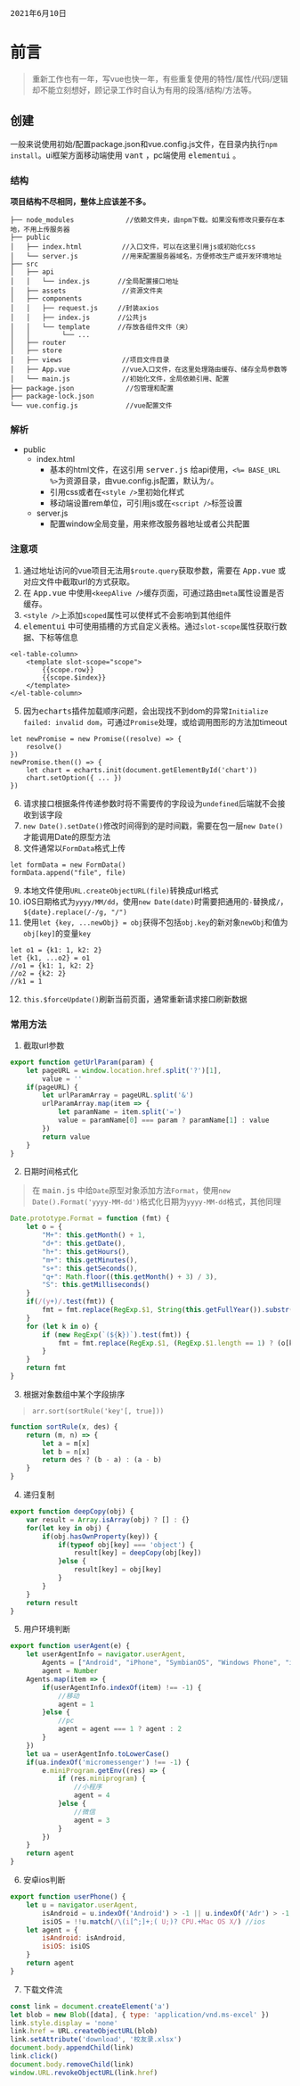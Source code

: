 <kbd> 2021年6月10日 </kbd>  
  
# 前言  
  
> 重新工作也有一年，写vue也快一年，有些重复使用的特性/属性/代码/逻辑却不能立刻想好，顾记录工作时自认为有用的段落/结构/方法等。  
  
## 创建  
  
一般来说使用初始/配置package.json和vue.config.js文件，在目录内执行`npm install`。ui框架方面移动端使用 <kbd>vant</kbd> ，pc端使用 <kbd>elementui</kbd> 。  
  
### 结构  
  
__项目结构不尽相同，整体上应该差不多。__  
  
```
├── node_modules             //依赖文件夹，由npm下载。如果没有修改只要存在本地，不用上传服务器
├── public
│   ├── index.html          //入口文件，可以在这里引用js或初始化css
│   └── server.js           //用来配置服务器域名，方便修改生产或开发环境地址
├── src
│   ├── api
│   │   └── index.js       //全局配置接口地址
│   ├── assets              //资源文件夹
│   ├── components
│   │   ├── request.js     //封装axios
│   │   ├── index.js       //公共js
│   │   └── template       //存放各组件文件（夹）
│   │        └── ...
│   ├── router
│   ├── store
│   ├── views               //项目文件目录
│   ├── App.vue             //vue入口文件，在这里处理路由缓存、储存全局参数等
│   └── main.js             //初始化文件，全局依赖引用、配置
├── package.json             //包管理和配置
├── package-lock.json
└── vue.config.js            //vue配置文件
```
  
### 解析
  
- public
    - index.html
        - 基本的html文件，在这引用 <kbd>server.js</kbd> 给api使用，`<%= BASE_URL %>`为资源目录，由vue.config.js配置，默认为`/`。
        - 引用css或者在`<style />`里初始化样式
        - 移动端设置rem单位，可引用js或在`<script />`标签设置
    - server.js
        - 配置window全局变量，用来修改服务器地址或者公共配置
  
### 注意项
  
1. 通过地址访问的vue项目无法用`$route.query`获取参数，需要在 <kbd>App.vue</kbd> 或对应文件中截取url的方式获取。
2. 在 <kbd>App.vue</kbd> 中使用`<keepAlive />`缓存页面，可通过路由`meta`属性设置是否缓存。
3. `<style />`上添加`scoped`属性可以使样式不会影响到其他组件
4. <kbd>elementui</kbd> 中可使用插槽的方式自定义表格。通过`slot-scope`属性获取行数据、下标等信息
```
<el-table-column>
    <template slot-scope="scope">
        {{scope.row}}
        {{scope.$index}}
    </template>
</el-table-column>
```
5. 因为<kbd>echarts</kbd>插件加载顺序问题，会出现找不到dom的异常`Initialize failed: invalid dom`，可通过`Promise`处理，或给调用图形的方法加timeout
```
let newPromise = new Promise((resolve) => {
    resolve()
})
newPromise.then(() => {
    let chart = echarts.init(document.getElementById('chart'))
    chart.setOption({ ... })
})
```
6. 请求接口根据条件传递参数时将不需要传的字段设为`undefined`后端就不会接收到该字段
7. `new Date().setDate()`修改时间得到的是时间戳，需要在包一层`new Date()`才能调用Date的原型方法
8. 文件通常以`FormData`格式上传
```
let formData = new FormData()
formData.append("file", file)
```
9. 本地文件使用`URL.createObjectURL(file)`转换成url格式
10. iOS日期格式为`yyyy/MM/dd`，使用`new Date(date)`时需要把通用的`-`替换成`/`，`${date}.replace(/-/g, "/")`
11. 使用`let {key, ...newObj} = obj`获得不包括`obj.key`的新对象`newObj`和值为`obj[key]`的变量`key`
```
let o1 = {k1: 1, k2: 2}
let {k1, ...o2} = o1
//o1 = {k1: 1, k2: 2}
//o2 = {k2: 2}
//k1 = 1
```
12. `this.$forceUpdate()`刷新当前页面，通常重新请求接口刷新数据


### 常用方法
  
1. 截取url参数
  
```javascript
export function getUrlParam(param) {
    let pageURL = window.location.href.split('?')[1],
        value = ''
    if(pageURL) {
        let urlParamArray = pageURL.split('&')
        urlParamArray.map(item => {
            let paramName = item.split('=')
            value = paramName[0] === param ? paramName[1] : value
        })
        return value
    }
}
```
  
2. 日期时间格式化
  
> 在 <kbd>main.js</kbd> 中给`Date`原型对象添加方法`Format`，使用`new Date().Format('yyyy-MM-dd')`格式化日期为`yyyy-MM-dd`格式，其他同理
  
```javascript
Date.prototype.Format = function (fmt) {
    let o = {
        "M+": this.getMonth() + 1,
        "d+": this.getDate(),
        "h+": this.getHours(),
        "m+": this.getMinutes(),
        "s+": this.getSeconds(),
        "q+": Math.floor((this.getMonth() + 3) / 3),
        "S": this.getMilliseconds()
    }
    if(/(y+)/.test(fmt)) {
        fmt = fmt.replace(RegExp.$1, String(this.getFullYear()).substr(4 - RegExp.$1.length))
    }
    for (let k in o) {
        if (new RegExp(`(${k})`).test(fmt)) {
            fmt = fmt.replace(RegExp.$1, (RegExp.$1.length == 1) ? (o[k]) : (String(o[k]).padStart(RegExp.$1.length, 0)))
        }
    }
    return fmt
}
```
  
3. 根据对象数组中某个字段排序
  
> `arr.sort(sortRule('key'[, true]))`
  
```javascript
function sortRule(x, des) {
    return (m, n) => {
        let a = m[x]
        let b = n[x]
        return des ? (b - a) : (a - b)
    }
}
```
  
4. 递归复制
  
```javascript
export function deepCopy(obj) {
    var result = Array.isArray(obj) ? [] : {}
    for(let key in obj) {
        if(obj.hasOwnProperty(key)) {
            if(typeof obj[key] === 'object') {
                result[key] = deepCopy(obj[key])
            }else {
                result[key] = obj[key]
            }
        }
    }
    return result
}
```
  
5. 用户环境判断
  
```javascript
export function userAgent(e) {
    let userAgentInfo = navigator.userAgent,
        Agents = ["Android", "iPhone", "SymbianOS", "Windows Phone", "iPad", "iPod"],
        agent = Number
    Agents.map(item => {
        if(userAgentInfo.indexOf(item) !== -1) {
            //移动
            agent = 1
        }else {
            //pc
            agent = agent === 1 ? agent : 2
        }
    })
    let ua = userAgentInfo.toLowerCase()
    if(ua.indexOf('micromessenger') !== -1) {
        e.miniProgram.getEnv((res) => {
            if (res.miniprogram) {
                //小程序
                agent = 4
            }else {
                //微信
                agent = 3
            }
        })
    }
    return agent
}
```
  
6. 安卓ios判断

```javascript
export function userPhone() {
    let u = navigator.userAgent,
        isAndroid = u.indexOf('Android') > -1 || u.indexOf('Adr') > -1, //android
        isiOS = !!u.match(/\(i[^;]+;( U;)? CPU.+Mac OS X/) //ios
    let agent = {
        isAndroid: isAndroid,
        isiOS: isiOS
    }
    return agent
}
```

7. 下载文件流
```javascript
const link = document.createElement('a')
let blob = new Blob([data], { type: 'application/vnd.ms-excel' })
link.style.display = 'none'
link.href = URL.createObjectURL(blob)
link.setAttribute('download', '校友录.xlsx')
document.body.appendChild(link)
link.click()
document.body.removeChild(link)
window.URL.revokeObjectURL(link.href)
```
